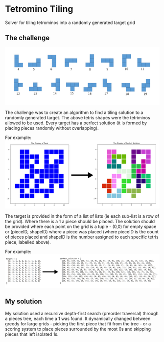 # Tetromino Tiling
Solver for tiling tetrominos into a randomly generated target grid
## The challenge
 
 ![Tetris pieces](/Images/shapes.jpg)

The challenge was to create an algorithm to find a tiling solution to a randomly generated target. The above tetris shapes were the tetriminos allowed to be used. Every target has a perfect solution (it is formed by placing pieces randomly without overlapping).

For example:
![Example task](/Images/example_task.jpg)

The target is provided in the form of a list of lists (ie each sub-list is a row of the grid). Where there is a 1 a piece should be placed. The solution should be provided where each point on the grid is a tuple - (0,0) for empty space or (pieceID, shapeID) where a piece was placed (where pieceID is the count of pieces placed and shapeID is the number assigned to each specific tetris piece, labelled above).

For example:
![Example task](/Images/example_task2.jpg)

## My solution

My solution used a recursive depth-first search (preorder traversal) through a pieces tree, each time a 1 was found. It dynamically changed between greedy for large grids - picking the first piece that fit from the tree - or a scoring system to place pieces surrounded by the most 0s and skipping pieces that left isolated 1s. 
